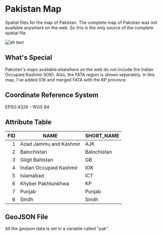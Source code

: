 # Pakistan Map
Spatial files for the map of Pakistan. The complete map of Pakistan was not available anywhere on the web. So this is the only source of the complete spatial file.

![alt text](PakistanMap.png)

## What's Special
Pakistan's maps available elsewhere on the web do not include the Indian Occupied Kashmir (IOK). Also, the FATA region is shown separately. In this map, I've added IOK and merged FATA with the KP province.

## Coordinate Reference System
EPSG:4326 - WGS 84

## Attribute Table
FID | NAME | SHORT_NAME |
| ---: | --- | --- |
| 1 | Azad Jammu and Kashmir | AJK |
| 2 | Balochistan | Balochistan |
| 3 | Gilgit Baltistan | GB |
| 4 | Indian Occupied Kashmir | IOK |
| 5 | Islamabad | ICT |
| 6 | Khyber Pakhtunkhwa | KP |
| 7 | Punjab | Punjab |
| 8 | Sindh | Sindh |

## GeoJSON File
All the geojson data is set in a variable called "pak".

